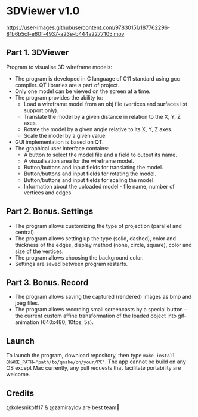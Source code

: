 # 3DViewer v1.0



https://user-images.githubusercontent.com/97830151/187762296-81b6b5cf-e60f-4937-a23e-b444a2277105.mov



## Part 1. 3DViewer

Program to visualise 3D wireframe models:

- The program is developed in C language of C11 standard using gcc compiler. QT libraries are a part of project.
- Only one model can be viewed on the screen at a time.
- The program provides the ability to:
    - Load a wireframe model from an obj file (vertices and surfaces list support only).
    - Translate the model by a given distance in relation to the X, Y, Z axes.
    - Rotate the model by a given angle relative to its X, Y, Z axes.
    - Scale the model by a given value.
- GUI implementation is based on QT.
- The graphical user interface contains:
    - A button to select the model file and a field to output its name.
    - A visualisation area for the wireframe model.
    - Button/buttons and input fields for translating the model.
    - Button/buttons and input fields for rotating the model.
    - Button/buttons and input fields for scaling the model.
    - Information about the uploaded model - file name, number of vertices and edges.

## Part 2. Bonus. Settings

- The program allows customizing the type of projection (parallel and central).
- The program allows setting up the type (solid, dashed), color and thickness of the edges, display method (none, circle, square), color and size of the vertices.
- The program allows choosing the background color.
- Settings are saved between program restarts.

## Part 3. Bonus. Record

- The program allows saving the captured (rendered) images as bmp and jpeg files.
- The program allows recording small screencasts by a special button - the current custom affine transformation of the loaded object into gif-animation (640x480, 10fps, 5s).

## Launch

To launch the program, download repository, then type `make install QMAKE_PATH='path/to/qmake/on/your/PC'`.
The app cannot be build on any OS except Mac currently, any pull requests that facilitate portability are welcome.

## Credits

@kolesnikoff17 & @zamiraylov are best team🌸
